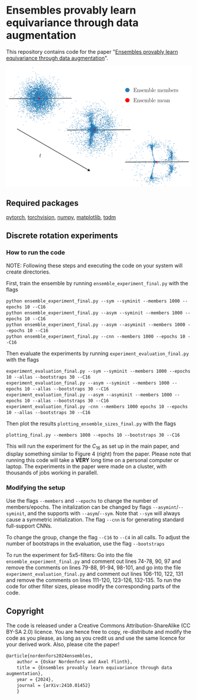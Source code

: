 # Ensembles provably learn equivariance through data augmentation

This repository contains code for the paper "[Ensembles provably learn equivariance through data augmentation](https://arXiv.org/abs/2410.01452)".




![Graphic: An ensemble stays equivariant through training](graphics/graphical_depiction_ensemble_nontransp.png)

## Required packages

[pytorch](https://pytorch.org/get-started/locally/), [torchvision](https://pytorch.org/get-started/locally/), [numpy](https://numpy.org/), [matplotlib](https://matplotlib.org/), [tqdm](https://tqdm.github.io/)


## Discrete rotation experiments


### How to run the code

NOTE: Following these steps and executing the code on your system will create directories.

First, train the ensemble by running `ensemble_experiment_final.py` with the flags
    
    python ensemble_experiment_final.py --sym --syminit --members 1000 --epochs 10 --C16
    python ensemble_experiment_final.py --asym --syminit --members 1000 --epochs 10 --C16
    python ensemble_experiment_final.py --asym --asyminit --members 1000 --epochs 10 --C16
    python ensemble_experiment_final.py --cnn --members 1000 --epochs 10 --C16

Then evaluate the experiments by running `experiment_evaluation_final.py` with the flags
   
    experiment_evaluation_final.py --sym --syminit --members 1000 --epochs 10 --allas --bootstraps 30 --C16
    experiment_evaluation_final.py --asym --syminit --members 1000 --epochs 10 --allas --bootstraps 30 --C16
    experiment_evaluation_final.py --asym --asyminit --members 1000 --epochs 10 --allas --bootstraps 30 --C16
    experiment_evaluation_final.py -cnn --members 1000 epochs 10 --epochs 10 --allas --bootstraps 30 --C16

Then plot the results `plotting_ensemble_sizes_final.py` with the flags

    plotting_final.py --members 1000 --epochs 10 --bootstraps 30 --C16

This will run the experiment for the $C_16$ as set up in the main paper, and display something similar to Figure 4 (right) from the paper. Please note that running this code will take a **VERY** long time on a personal computer or laptop. The experiments in the paper were made on a cluster, with thousands of jobs working in parallell.

### Modifying the setup
Use the flags `--members` and `--epochs` to change the number of members/epochs. The initalization can be changed by flags `--asymint`/`--syminit`, and the supports with `--asym`/`--sym`. Note that `--sym` will always cause a symmetric initialization. The flag `--cnn` is for generating standard full-support CNNs.

To change the group, change the flag `--C16` to `--C4` in all calls. To adjust the number of bootstraps in the evaluation, use the flag `--bootstraps`

To run the experiment for 5x5-filters: Go into the file `ensemble_experiment_final.py` and comment out lines 74-78, 90, 97 and remove the comments on lines 79-88, 91-94, 98-101, and go into the file `experiment_evaluation_final.py` and comment out lines 106-110, 122, 131 and remove the comments on lines 111-120, 123-126, 132-135. To run the code for other filter sizes, please modify the corresponding parts of the code.

## Copyright
The code is released under a Creative Commons Attribution-ShareAlike (CC BY-SA 2.0) licence. You are hence free to copy, re-distribute and modify the code as you please, as long as you credit us and use the same licence for your derived work. Also, please cite the paper!

    @article{nordenfors2024ensembles,
        author = {Oskar Nordenfors and Axel Flinth},
        title = {Ensembles provably learn equivariance through data augmentation},
        year = {2024},
        journal = {arXiv:2410.01452}
        }
